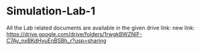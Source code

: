 # Simulation-Lab-1
All the Lab related documents are available in the given drive link:
new link: 
https://drive.google.com/drive/folders/1rwgkBWZNIF-C7Ay_nxBKdHyuEnBSBh_r?usp=sharing
